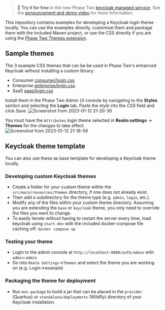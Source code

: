 > :rocket: **Try it for free** in the new Phase Two [keycloak managed service](https://phasetwo.io/dashboard/?utm_source=github&utm_medium=readme&utm_campaign=keycloak-theme-template). See the [announcement and demo video](https://phasetwo.io/blog/self-service/) for more information.

This repository contains examples for developing a Keycloak login theme locally. You can use the examples directly, customize them and package them with the included Maven project, or use the CSS directly if you are using the [Phase Two Themes extension](https://github.com/p2-inc/keycloak-themes).

## Sample themes

The 3 example CSS themes that can be be used in Phase Two's enhanced Keycloak without installing a custom library:
- Consumer [consumer/login.css](https://github.com/p2-inc/keycloak-theme-template/blob/master/src/main/resources/theme/consumer/login/resources/css/consumer/login.css)
- Enterprise [enterprise/login.css](https://github.com/p2-inc/keycloak-theme-template/blob/master/src/main/resources/theme/enterprise/login/resources/css/enterprise/login.css)
- SaaS [saas/login.css](https://github.com/p2-inc/keycloak-theme-template/blob/master/src/main/resources/theme/saas/login/resources/css/example/login.css)

Install them in the Phase Two Admin UI console by navigating to the **Styles** section and selecting the **Login** tab. Paste the style into the *CSS* field and click *Save*.
![Screenshot from 2023-01-12 21-20-30](https://user-images.githubusercontent.com/244253/212172497-0b8f3548-cbc3-49b1-9d20-65d631b7baa2.png)

You must have the `Attributes` login theme selected in **Realm settings** -> **Themes** for the changes to take effect.
![Screenshot from 2023-01-12 21-18-58](https://user-images.githubusercontent.com/244253/212172476-3266318a-358c-452e-ade3-746a0787bb69.png)

## Keycloak theme template

You can also use these as base template for developing a Keycloak theme locally.

### Developing custom Keycloak themes

  * Create a folder for your custom theme within the ``src/main/resources/themes`` directory, if one does not already exist. 
  * Then add a subdirectory for the theme type (e.g. ``admin``, ``login``, etc.).
  * Modify any of the files within your custom theme directory. Assuming you are extending the ``base`` or ``keycloak`` theme, you only need to override the files you want to change.
  * To easily iterate without having to restart the server every time, load keycloak using `start-dev` with the included docker-compose file caching off: `docker compose up`

### Testing your theme

  * Login to the admin console at `http://localhost:8080/auth/admin` with `admin:admin`
  * Go into `Realm Settings`->`Themes` and select the theme you are working on (e.g. Login->example)
  
### Packaging the theme for deployment

  * Run `mvn package` to build a jar that can be placed in the `provider` (Quarkus) or `standalone/deployments` (Wildfly) directory of your Keycloak installation.
